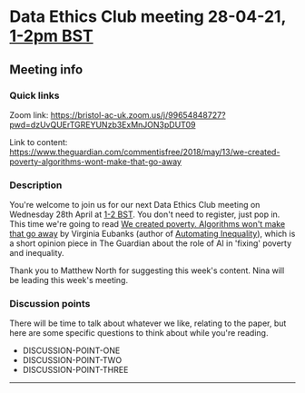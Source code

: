 # Data Ethics Club meeting 28-04-21, [1-2pm BST](https://www.timeanddate.com/worldclock/fixedtime.html?msg=Data+Ethics+Club+-+We+created+poverty.+Algorithms+won%27t+make+that+go+away.&iso=20210428T13&p1=299&ah=1)
<!-- 
TODO:
- [ ] Change to a new branch (DD-MM-YY_meeting)
- [ ] Copy this template to meetings/YEAR/DD-MM-YY_meeting.md (put in actual year + date)
- [ ] Put in the Event time on: https://www.timeanddate.com/worldclock/fixedform.html and copy result to LINK-TO-TIMEDATE
- [ ] Change all ALL-CAPS placeholders in this form
- [ ] Add link to the new file in MEETINGS.md
- [ ] Pull request!
- [ ] Create or edit the calendar invite to copy and paste this info over and send it/send an update.
- [ ] Maybe tweet it? #DataEthicsClub @jgiBristol

Repeat meeting link is currently: 

Usual time 13:00-14:00
-->
## Meeting info

### Quick links

Zoom link: https://bristol-ac-uk.zoom.us/j/99654848727?pwd=dzUvQUErTGREYUNzb3ExMnJON3pDUT09

Link to content: https://www.theguardian.com/commentisfree/2018/may/13/we-created-poverty-algorithms-wont-make-that-go-away

### Description
You're welcome to join us for our next Data Ethics Club meeting on Wednesday 28th April at [1-2 BST](https://www.timeanddate.com/worldclock/fixedtime.html?msg=Data+Ethics+Club+-+We+created+poverty.+Algorithms+won%27t+make+that+go+away.&iso=20210428T13&p1=299&ah=1). 
You don't need to register, just pop in. This time we're going to read [We created poverty. Algorithms won't make that go away](https://www.theguardian.com/commentisfree/2018/may/13/we-created-poverty-algorithms-wont-make-that-go-away)
by Virginia Eubanks (author of [Automating Inequality](https://virginia-eubanks.com/)), which is a short opinion piece in The Guardian about the role of AI in 'fixing' poverty and inequality.

Thank you to Matthew North for suggesting this week's content. Nina will be leading this week's meeting.

### Discussion points

There will be time to talk about whatever we like, relating to the paper, but here are some specific questions to think about while you're reading.
- DISCUSSION-POINT-ONE
- DISCUSSION-POINT-TWO
- DISCUSSION-POINT-THREE

---

<!--

## Meeting notes

### Who came
Number of people:

### What did we think?
Notes here!
Shall we email the author? If so, who'll send the email?

-->
